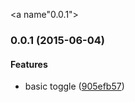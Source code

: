 <a name"0.0.1"></a>
### 0.0.1 (2015-06-04)


#### Features

* basic toggle ([905efb57](https://github.com/aarmour/o-he-collapse/commit/905efb57))

